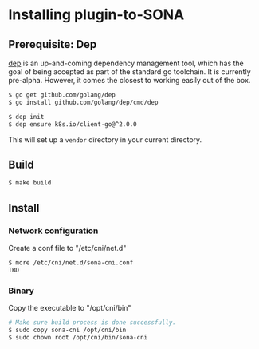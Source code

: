 
# Installing plugin-to-SONA

## Prerequisite: Dep

[dep](https://github.com/golang/dep) is an up-and-coming dependency management tool,
which has the goal of being accepted as part of the standard go toolchain. It
is currently pre-alpha. However, it comes the closest to working easily out of
the box.

```sh
$ go get github.com/golang/dep
$ go install github.com/golang/dep/cmd/dep

$ dep init
$ dep ensure k8s.io/client-go@^2.0.0
```

This will set up a `vendor` directory in your current directory.

## Build
```sh
$ make build
```

## Install

### Network configuration
Create a conf file to "/etc/cni/net.d"
```sh
$ more /etc/cni/net.d/sona-cni.conf
TBD

```

### Binary
Copy the executable to "/opt/cni/bin"
```sh
# Make sure build process is done successfully.
$ sudo copy sona-cni /opt/cni/bin
$ sudo chown root /opt/cni/bin/sona-cni

```
